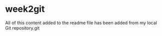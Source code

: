 # week2git

All of this content added to the readme file has been added from my local Git repository.git
